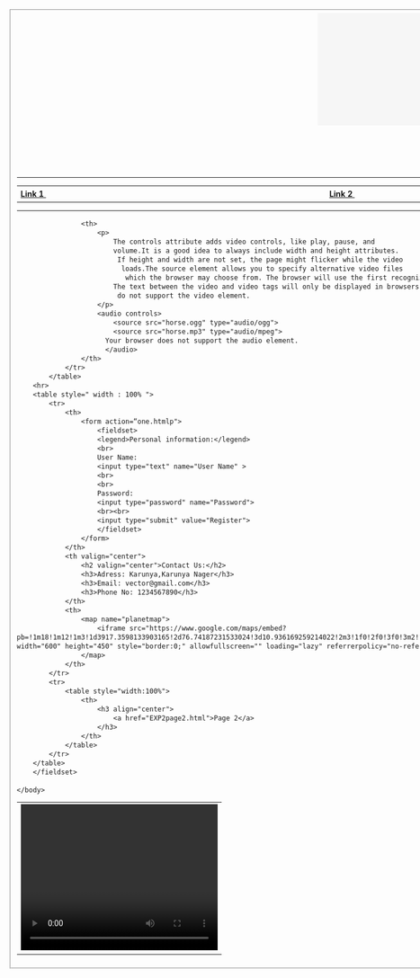 <!DOCTYPE html>
<html>
    <head>
        <style>
            .center {
                display: block;
                margin-left: auto;
                margin-right: auto;
                width: 50%;
}
    .d{
        text-align:center;
    }
        </style>
    </head>
    <body>
        <fieldset>
            <img src="download.png" class="center" width="50" height=200">
            <span><h1 class="d" align="center">Vortex</h1></span> 
            <hr>
            <table>
                <tr>
                    <th>
                        <a href="https://www.w3schools.com/howto/howto_css_image_center.asp">Link 1 </a> &ensp;&ensp;&ensp;&ensp;&ensp;&ensp;&ensp;&ensp;&ensp;&ensp;&ensp;&ensp;&ensp;&ensp;&ensp;&ensp;&ensp;&ensp;&ensp;&ensp;&ensp;&ensp;&ensp;&ensp;&ensp;&ensp;&ensp;&ensp;&ensp;&ensp;&ensp;&ensp;&ensp;&ensp;&ensp;&ensp;&ensp;&ensp;&ensp;&ensp;&ensp;&ensp;&ensp;&ensp;&ensp;&ensp;&ensp;&ensp;&ensp;&ensp;&ensp;&ensp;&ensp;&ensp;&ensp;&ensp;&ensp;&ensp;&ensp;&ensp;&ensp;&ensp;&ensp;&ensp;&ensp;&ensp;&ensp;&ensp;&ensp;&ensp;
                    </th>
                    <th>
                        <a href="https://www.w3schools.com/howto/howto_css_image_center.asp">Link 2 </a> &ensp;&ensp;&ensp;&ensp;&ensp;&ensp;&ensp;&ensp;&ensp;&ensp;&ensp;&ensp;&ensp;&ensp;&ensp;&ensp;&ensp;&ensp;&ensp;&ensp;&ensp;&ensp;&ensp;&ensp;&ensp;&ensp;&ensp;&ensp;&ensp;&ensp;&ensp;&ensp;&ensp;&ensp;&ensp;&ensp;&ensp;&ensp;&ensp;&ensp;&ensp;&ensp;&ensp;&ensp;&ensp;&ensp;&ensp;&ensp;&ensp;&ensp;&ensp;&ensp;&ensp;&ensp;&ensp;&ensp;&ensp;&ensp;&ensp;&ensp;&ensp;&ensp;&ensp;&ensp;&ensp;&ensp;&ensp;&ensp;&ensp;&ensp;
                    </th>
                    <th>
                        <a href="https://www.w3schools.com/howto/howto_css_image_center.asp">Link 3</a> &ensp;&ensp;&ensp;&ensp;&ensp;&ensp;&ensp;&ensp;&ensp;&ensp;&ensp;&ensp;&ensp;&ensp;&ensp;&ensp;&ensp;&ensp;&ensp;&ensp;&ensp;&ensp;&ensp;&ensp;&ensp;&ensp;&ensp;&ensp;&ensp;&ensp;&ensp;&ensp;&ensp;&ensp;&ensp;&ensp;&ensp;&ensp;&ensp;&ensp;&ensp;&ensp;&ensp;&ensp;&ensp;&ensp;&ensp;&ensp;&ensp;&ensp;&ensp;&ensp;&ensp;&ensp;&ensp;&ensp;&ensp;&ensp;&ensp;&ensp;&ensp;&ensp;&ensp;&ensp;&ensp;&ensp;&ensp;&ensp;&ensp;&ensp;
                    </th>
                    <th>
                        <form action="input" methord="post">
                            <input type="text" value="Search">
                       </form> 
                    </th>
                </tr>
            </table>
            <hr>
            <table>
                <tr>
                    <th>
                        <video width="350" height="260" controls>
                            <source src="Floating in Space_1080pFHR.mp4" type="video/mp4">
                            <source src="movie.ogg" type="video/ogg">
                            Your browser does not support the video tag.
                          </video>
                    </th>

                    <th>
                        <p>
                            The controls attribute adds video controls, like play, pause, and 
                            volume.It is a good idea to always include width and height attributes.
                             If height and width are not set, the page might flicker while the video
                              loads.The source element allows you to specify alternative video files
                               which the browser may choose from. The browser will use the first recognized format.
                            The text between the video and video tags will only be displayed in browsers that
                             do not support the video element.
                        </p>
                        <audio controls>
                            <source src="horse.ogg" type="audio/ogg">
                            <source src="horse.mp3" type="audio/mpeg">
                          Your browser does not support the audio element.
                          </audio>
                    </th>
                </tr>
            </table>
        <hr>
        <table style=" width : 100% ">
            <tr>
                <th>
                    <form action=“one.htmlp">
                        <fieldset>
                        <legend>Personal information:</legend>
                        <br>
                        User Name:
                        <input type="text" name="User Name" >
                        <br>
                        <br>
                        Password:   
                        <input type="password" name="Password">
                        <br><br>
                        <input type="submit" value="Register">
                        </fieldset>
                    </form>
                </th>
                <th valign="center">
                    <h2 valign="center">Contact Us:</h2>
                    <h3>Adress: Karunya,Karunya Nager</h3>
                    <h3>Email: vector@gmail.com</h3>
                    <h3>Phone No: 1234567890</h3>
                </th>
                <th>
                    <map name="planetmap">
                        <iframe src="https://www.google.com/maps/embed?pb=!1m18!1m12!1m3!1d3917.3598133903165!2d76.74187231533024!3d10.936169259214022!2m3!1f0!2f0!3f0!3m2!1i1024!2i768!4f13.1!3m3!1m2!1s0x3ba866bd6aaaaaab%3A0xc650b8a75e7b51f0!2sKarunya%20Institute%20of%20Technology%20and%20Sciences%20(Deemed%20University)!5e0!3m2!1sen!2sin!4v1658855327058!5m2!1sen!2sin" width="600" height="450" style="border:0;" allowfullscreen="" loading="lazy" referrerpolicy="no-referrer-when-downgrade"></iframe>
                    </map>
                </th>
            </tr>
            <tr>
                <table style="width:100%">
                    <th>
                        <h3 align="center">
                            <a href="EXP2page2.html">Page 2</a>
                        </h3>
                    </th>
                </table>
            </tr>
        </table>
        </fieldset>
        
    </body>
</html>
</DOCTYPE>
